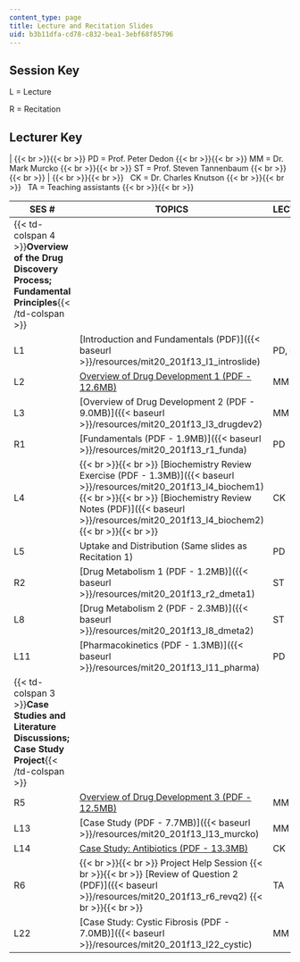 ```yaml
---
content_type: page
title: Lecture and Recitation Slides
uid: b3b11dfa-cd78-c832-bea1-3ebf68f85796
---
```


Session Key
-----------

L = Lecture

R = Recitation

Lecturer Key
------------

|  {{< br >}}{{< br >}} PD = Prof. Peter Dedon {{< br >}}{{< br >}} MM = Dr. Mark Murcko {{< br >}}{{< br >}} ST = Prof. Steven Tannenbaum {{< br >}}{{< br >}}  |  {{< br >}}{{< br >}}   CK = Dr. Charles Knutson {{< br >}}{{< br >}}   TA = Teaching assistants {{< br >}}{{< br >}}  

| SES # | TOPICS | LECTURERS |
| --- | --- | --- |
| {{< td-colspan 4 >}}**Overview of the Drug Discovery Process; Fundamental Principles**{{< /td-colspan >}} ||||
| L1 | [Introduction and Fundamentals (PDF)]({{< baseurl >}}/resources/mit20_201f13_l1_introslide) | PD, MM, ST |
| L2 | [Overview of Drug Development 1 (PDF - 12.6MB)](/ans7870/20/20.201/F13/MIT20_201F13_L2_drugdev1.pdf) | MM |
| L3 | [Overview of Drug Development 2 (PDF - 9.0MB)]({{< baseurl >}}/resources/mit20_201f13_l3_drugdev2) | MM |
| R1 | [Fundamentals (PDF - 1.9MB)]({{< baseurl >}}/resources/mit20_201f13_r1_funda) | PD |
| L4 |  {{< br >}}{{< br >}} [Biochemistry Review Exercise (PDF - 1.3MB)]({{< baseurl >}}/resources/mit20_201f13_l4_biochem1) {{< br >}}{{< br >}} [Biochemistry Review Notes (PDF)]({{< baseurl >}}/resources/mit20_201f13_l4_biochem2) {{< br >}}{{< br >}}  | CK |
| L5 | Uptake and Distribution (Same slides as Recitation 1) | PD |
| R2 | [Drug Metabolism 1 (PDF - 1.2MB)]({{< baseurl >}}/resources/mit20_201f13_r2_dmeta1) | ST |
| L8 | [Drug Metabolism 2 (PDF - 2.3MB)]({{< baseurl >}}/resources/mit20_201f13_l8_dmeta2) | ST |
| L11 | [Pharmacokinetics (PDF - 1.3MB)]({{< baseurl >}}/resources/mit20_201f13_l11_pharma) | PD |
| {{< td-colspan 3 >}}**Case Studies and Literature Discussions; Case Study Project**{{< /td-colspan >}} |||
| R5 | [Overview of Drug Development 3 (PDF - 12.5MB)](/ans7870/20/20.201/F13/MIT20_201F13_R5_overdrug.pdf) | MM |
| L13 | [Case Study (PDF - 7.7MB)]({{< baseurl >}}/resources/mit20_201f13_l13_murcko) | MM |
| L14 | [Case Study: Antibiotics (PDF - 13.3MB)](/ans7870/20/20.201/F13/MIT20_201F13_L14_antibio.pdf) | CK |
| R6 |  {{< br >}}{{< br >}} Project Help Session {{< br >}}{{< br >}} [Review of Question 2 (PDF)]({{< baseurl >}}/resources/mit20_201f13_r6_revq2) {{< br >}}{{< br >}}  | TA |
| L22 | [Case Study: Cystic Fibrosis (PDF - 7.0MB)]({{< baseurl >}}/resources/mit20_201f13_l22_cystic) | MM